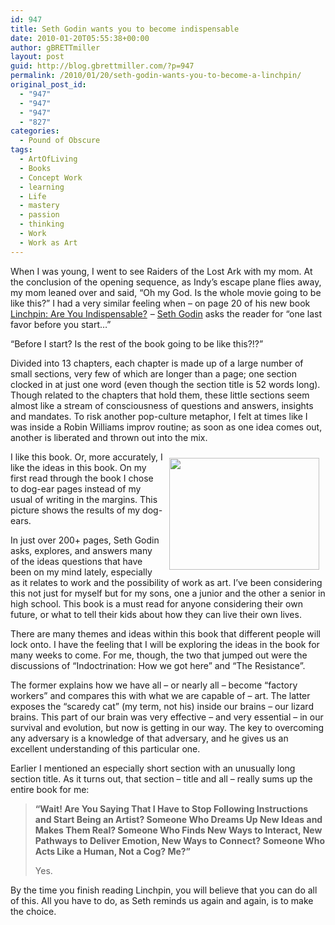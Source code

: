 ```yaml
---
id: 947
title: Seth Godin wants you to become indispensable
date: 2010-01-20T05:55:38+00:00
author: gBRETTmiller
layout: post
guid: http://blog.gbrettmiller.com/?p=947
permalink: /2010/01/20/seth-godin-wants-you-to-become-a-linchpin/
original_post_id:
  - "947"
  - "947"
  - "947"
  - "827"
categories:
  - Pound of Obscure
tags:
  - ArtOfLiving
  - Books
  - Concept Work
  - learning
  - Life
  - mastery
  - passion
  - thinking
  - Work
  - Work as Art
---
```

When I was young, I went to see Raiders of the Lost Ark with my mom. At the conclusion of the opening sequence, as Indy&#8217;s escape plane flies away, my mom leaned over and said, &#8220;Oh my God. Is the whole movie going to be like this?&#8221; I had a very similar feeling when &#8211; on page 20 of his new book [Linchpin: Are You Indispensable?](http://www.amazon.com/gp/product/1591843162?ie=UTF8&tag=gbrettmiller-20&linkCode=as2&camp=1789&creative=9325&creativeASIN=1591843162)<img style="border:none !important;margin:0!important;" src="http://www.assoc-amazon.com/e/ir?t=gbrettmiller-20&l=as2&o=1&a=1591843162" border="0" alt="" width="1" height="1" /> &#8211; [Seth Godin](http://en.wikipedia.org/wiki/Seth_Godin) asks the reader for &#8220;one last favor before you start&#8230;&#8221;

&#8220;Before I start? Is the rest of the book going to be like this?!?&#8221;

Divided into 13 chapters, each chapter is made up of a large number of small sections, very few of which are longer than a page; one section clocked in at just one word (even though the section title is 52 words long). Though related to the chapters that hold them, these little sections seem almost like a stream of consciousness of questions and answers, insights and mandates. To risk another pop-culture metaphor, I felt at times like I was inside a Robin Williams improv routine; as soon as one idea comes out, another is liberated and thrown out into the mix.

[<img class="alignnone size-medium wp-image-965" style="margin:10px;" title="Linchpin after my first read through" src="https://i2.wp.com/blog.gbrettmiller.com/wp-content/uploads/2010-01-18-16.35.50-300x224.jpg?resize=240%2C179" alt="" width="240" height="179" align="right" data-recalc-dims="1" />](http://nostraightlines.files.wordpress.com/2010/01/2010-01-18-16-35-50.jpg)I like this book. Or, more accurately, I like the ideas in this book. On my first read through the book I chose to dog-ear pages instead of my usual of writing in the margins. This picture shows the results of my dog-ears.

In just over 200+ pages, Seth Godin asks, explores, and answers many of the ideas questions that have been on my mind lately, especially as it relates to work and the possibility of work as art. I&#8217;ve been considering this not just for myself but for my sons, one a junior and the other a senior in high school. This book is a must read for anyone considering their own future, or what to tell their kids about how they can live their own lives.

There are many themes and ideas within this book that different people will lock onto. I have the feeling that I will be exploring the ideas in the book for many weeks to come. For me, though, the two that jumped out were the discussions of &#8220;Indoctrination: How we got here&#8221; and &#8220;The Resistance&#8221;.

The former explains how we have all &#8211; or nearly all &#8211; become &#8220;factory workers&#8221; and compares this with what we are capable of &#8211; art. The latter exposes the &#8220;scaredy cat&#8221; (my term, not his) inside our brains &#8211; our lizard brains. This part of our brain was very effective &#8211; and very essential &#8211; in our survival and evolution, but now is getting in our way. The key to overcoming any adversary is a knowledge of that adversary, and he gives us an excellent understanding of this particular one.

Earlier I mentioned an especially short section with an unusually long section title. As it turns out, that section &#8211; title and all &#8211; really sums up the entire book for me:

> **&#8220;Wait! Are You Saying That I Have to Stop Following Instructions and Start Being an Artist? Someone Who Dreams Up New Ideas and Makes Them Real? Someone Who Finds New Ways to Interact, New Pathways to Deliver Emotion, New Ways to Connect? Someone Who Acts Like a Human, Not a Cog? Me?&#8221;**
> 
> Yes.

By the time you finish reading Linchpin, you will believe that you can do all of this. All you have to do, as Seth reminds us again and again, is to make the choice.